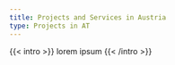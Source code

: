 ```yaml
---
title: Projects and Services in Austria
type: Projects in AT
---
```


{{< intro >}}
lorem ipsum
{{< /intro >}}
